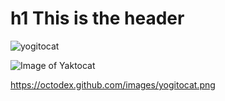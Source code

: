 # h1 This is the header 

![yogitocat](https://github.com/ethansTJ/skills-communicate-using-markdown/assets/87584588/fbfce4c3-2923-4786-b8aa-ccffc71db6b4)

![Image of Yaktocat](https://octodex.github.com/images/yogitocat.png)

https://octodex.github.com/images/yogitocat.png
